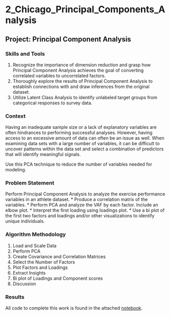 # 2_Chicago_Principal_Components_Analysis

## Project: Principal Component Analysis
### Skills and Tools
1. Recognize the importance of dimension reduction and grasp how Principal Component Analysis achieves the goal of converting correlated variables to uncorrelated factors.
2. Thoroughly explore the results of Principal Component Analysis to establish connections with and draw inferences from the original dataset.
3. Utilize Latent Class Analysis to identify unlabeled target groups from categorical responses to survey data.

### Context
Having an inadequate sample size or a lack of explanatory variables are often hindrances to performing successful analyses. However, having access to an excessive amount of data can often be an issue as well. When examining data sets with a large number of variables, it can be difficult to uncover patterns within the data set and select a combination of predictors that will identify meaningful signals.

Use this PCA technique to reduce the number of variables needed for modeling.

### Problem Statement
Perform Principal Component Analysis to analyze the exercise performance variables in an athlete dataset.
    * Produce a correlation matrix of the variables.
    * Perform PCA and analyze the VAF by each factor. Include an elbow plot.
    * Interpret the first loading using loadings plot.
    * Use a bi plot of the first two factors and loadings and/or other visualizations to identify unique individuals.

### Algorithm Methodology
1.	Load and Scale Data 
2.	Perform PCA 
3.	Create Covariance and Correlation Matrices
4.	Select the Number of Factors
5.	Plot Factors and Loadings
6. Extract Insights
7. Bi plot of Loadings and Component scores
8. Discussion  

### Results
All code to complete this work is found in the attached [notebook](Module4_HomeWork.R).


